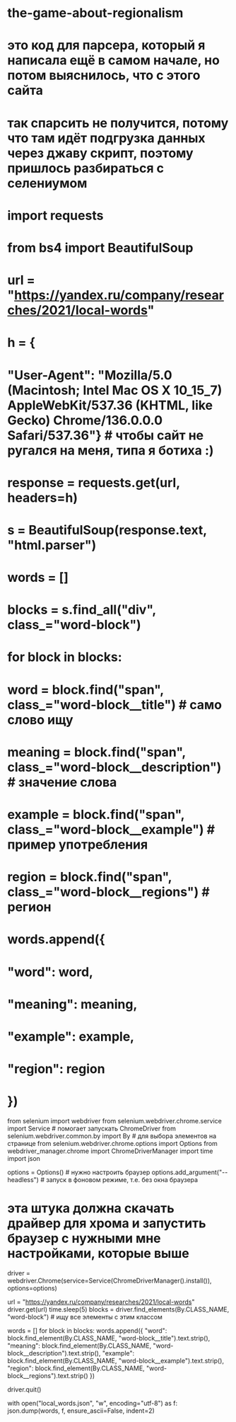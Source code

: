 # the-game-about-regionalism

# это код для парсера, который я написала ещё в самом начале, но потом выяснилось, что с этого сайта
# так спарсить не получится, потому что там идёт подгрузка данных через джаву скрипт, поэтому пришлось разбираться с селениумом

# import requests
# from bs4 import BeautifulSoup
#
# url = "https://yandex.ru/company/researches/2021/local-words"
#
# h = {
#     "User-Agent": "Mozilla/5.0 (Macintosh; Intel Mac OS X 10_15_7) AppleWebKit/537.36 (KHTML, like Gecko) Chrome/136.0.0.0 Safari/537.36"}  # чтобы сайт не ругался на меня, типа я ботиха :)
# response = requests.get(url, headers=h)
# s = BeautifulSoup(response.text, "html.parser")
# words = []
# blocks = s.find_all("div", class_="word-block")
#
# for block in blocks:
#     word = block.find("span", class_="word-block__title")  # само слово ищу
#     meaning = block.find("span", class_="word-block__description")  # значение слова
#     example = block.find("span", class_="word-block__example")  # пример употребления
#     region = block.find("span", class_="word-block__regions")  # регион
#
#     words.append({
#         "word": word,
#         "meaning": meaning,
#         "example": example,
#         "region": region
#     })


from selenium import webdriver
from selenium.webdriver.chrome.service import Service  # помогает запускать ChromeDriver
from selenium.webdriver.common.by import By  # для выбора элементов на странице
from selenium.webdriver.chrome.options import Options
from webdriver_manager.chrome import ChromeDriverManager
import time
import json

options = Options()  # нужно настроить браузер
options.add_argument("--headless")  # запуск в фоновом режиме, т.е. без окна браузера

# эта штука должна скачать драйвер для хрома и запустить браузер с нужными мне настройками, которые выше
driver = webdriver.Chrome(service=Service(ChromeDriverManager().install()), options=options)

url = "https://yandex.ru/company/researches/2021/local-words"
driver.get(url)
time.sleep(5)
blocks = driver.find_elements(By.CLASS_NAME, "word-block")  # ищу все элементы с этим классом

words = []
for block in blocks:
    words.append({
        "word": block.find_element(By.CLASS_NAME, "word-block__title").text.strip(),
        "meaning": block.find_element(By.CLASS_NAME, "word-block__description").text.strip(),
        "example": block.find_element(By.CLASS_NAME, "word-block__example").text.strip(),
        "region": block.find_element(By.CLASS_NAME, "word-block__regions").text.strip()
    })

driver.quit()

with open("local_words.json", "w", encoding="utf-8") as f:
    json.dump(words, f, ensure_ascii=False, indent=2)


    
